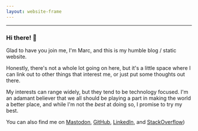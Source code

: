 ```yaml
---
layout: website-frame
---
```


---

### Hi there! 👋
Glad to have you join me, I'm Marc, and this is my humble blog / static website. 

Honestly, there's not a whole lot going on here, but it's a little space where I can link out to other things that interest me, or just put some thoughts out there. 

My interests can range widely, but they tend to be technology focused. I'm an adamant believer that we all should be playing a part in making the world a better place, and while I'm not the _best_ at doing so, I promise to try my best.

You can also find me on [Mastodon](https://mstdn.social/@mochsner), [GitHub]((https://github.com/mochsner)), [LinkedIn](https://www.linkedin.com/in/marcochsner/), and [StackOverflow](https://stackexchange.com/users/7913208/mochsner))